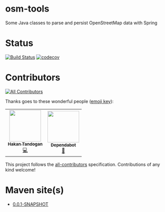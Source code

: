 osm-tools
=========
Some Java classes to parse and persist OpenStreetMap data with Spring

Status
======
[![Build Status](https://travis-ci.org/hakan42/osm-tools.svg?branch=master)](https://travis-ci.org/hakan42/osm-tools)
[![codecov](https://codecov.io/gh/hakan42/osm-tools/branch/master/graph/badge.svg)](https://codecov.io/gh/hakan42/osm-tools)


Contributors
============
<!-- ALL-CONTRIBUTORS-BADGE:START - Do not remove or modify this section -->
[![All Contributors](https://img.shields.io/badge/all_contributors-2-orange.svg?style=flat-square)](#contributors-)
<!-- ALL-CONTRIBUTORS-BADGE:END -->

Thanks goes to these wonderful people ([emoji key](https://allcontributors.org/docs/en/emoji-key)):

<!-- ALL-CONTRIBUTORS-LIST:START - Do not remove or modify this section -->
<!-- prettier-ignore-start -->
<!-- markdownlint-disable -->
<table>
  <tr>
    <td align="center"><a href="https://blog.gurkensalat.com/"><img src="https://avatars2.githubusercontent.com/u/352641?v=4" width="100px;" alt=""/><br /><sub><b>Hakan Tandogan</b></sub></a><br /><a href="https://github.com/osmmosques/osm-mosques/commits?author=hakan42" title="Code">💻</a></td>
    <td align="center"><a href="https://dependabot.com"><img src="https://avatars1.githubusercontent.com/u/27347476?v=4" width="100px;" alt=""/><br /><sub><b>Dependabot</b></sub></a><br /><a href="#maintenance-dependabot" title="Maintenance">🚧</a></td>
  </tr>
</table>

<!-- markdownlint-enable -->
<!-- prettier-ignore-end -->
<!-- ALL-CONTRIBUTORS-LIST:END -->

This project follows the [all-contributors](https://github.com/all-contributors/all-contributors) specification. Contributions of any kind welcome!



Maven site(s)
=============
* [0.0.1-SNAPSHOT](http://hakan42.github.io/osm-tools/site/0.0.1-SNAPSHOT/)
